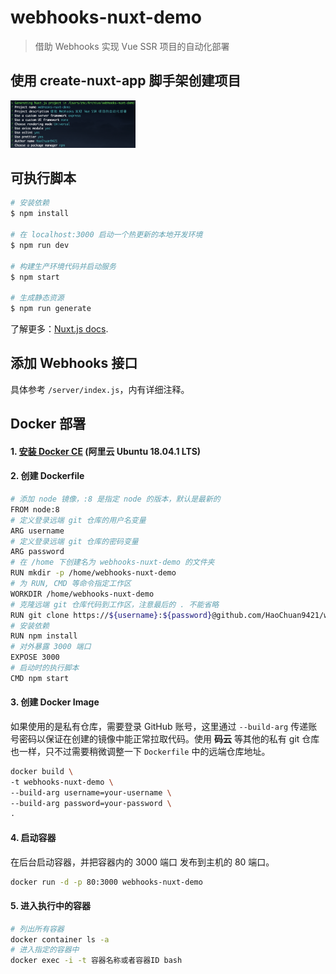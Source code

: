 # webhooks-nuxt-demo

> 借助 Webhooks 实现 Vue SSR 项目的自动化部署

## 使用 create-nuxt-app 脚手架创建项目

<img src="https://github.com/HaoChuan9421/webhooks-nuxt-demo/blob/master/assets/preset.png" width="200">

## 可执行脚本

``` bash
# 安装依赖
$ npm install

# 在 localhost:3000 启动一个热更新的本地开发环境
$ npm run dev

# 构建生产环境代码并启动服务
$ npm start

# 生成静态资源
$ npm run generate
```

了解更多：[Nuxt.js docs](https://nuxtjs.org).

## 添加 Webhooks 接口

具体参考 `/server/index.js`，内有详细注释。

## Docker 部署

#### 1. [安装 Docker CE](https://docs.docker.com/install/linux/docker-ce/ubuntu/) (阿里云 Ubuntu 18.04.1 LTS)

#### 2. 创建 Dockerfile
```bash
# 添加 node 镜像，:8 是指定 node 的版本，默认是最新的
FROM node:8
# 定义登录远端 git 仓库的用户名变量
ARG username
# 定义登录远端 git 仓库的密码变量
ARG password
# 在 /home 下创建名为 webhooks-nuxt-demo 的文件夹
RUN mkdir -p /home/webhooks-nuxt-demo
# 为 RUN, CMD 等命令指定工作区
WORKDIR /home/webhooks-nuxt-demo
# 克隆远端 git 仓库代码到工作区，注意最后的 . 不能省略
RUN git clone https://${username}:${password}@github.com/HaoChuan9421/webhooks-nuxt-demo.git .
# 安装依赖
RUN npm install
# 对外暴露 3000 端口
EXPOSE 3000
# 启动时的执行脚本
CMD npm start
```
#### 3. 创建 Docker Image

如果使用的是私有仓库，需要登录 GitHub 账号，这里通过 `--build-arg` 传递账号密码以保证在创建的镜像中能正常拉取代码。使用 **码云** 等其他的私有 git 仓库也一样，只不过需要稍微调整一下 `Dockerfile` 中的远端仓库地址。
```bash
docker build \
-t webhooks-nuxt-demo \
--build-arg username=your-username \
--build-arg password=your-password \
.
```

#### 4. 启动容器
在后台启动容器，并把容器内的 3000 端口 发布到主机的 80 端口。
```bash
docker run -d -p 80:3000 webhooks-nuxt-demo
```
#### 5. 进入执行中的容器

```bash
# 列出所有容器
docker container ls -a
# 进入指定的容器中
docker exec -i -t 容器名称或者容器ID bash
```
